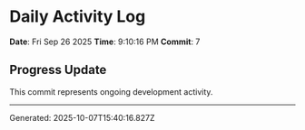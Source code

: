 # Daily Activity Log

**Date**: Fri Sep 26 2025
**Time**: 9:10:16 PM
**Commit**: 7

## Progress Update

This commit represents ongoing development activity.

---
Generated: 2025-10-07T15:40:16.827Z
